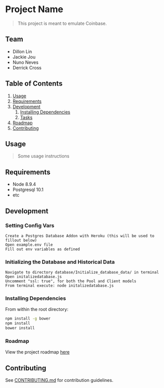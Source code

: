 # Project Name

> This project is meant to emulate Coinbase.

## Team

  - Dillon Lin
  - Jackie Jou
  - Nuno Neves
  - Derrick Cross

## Table of Contents

1. [Usage](#Usage)
1. [Requirements](#requirements)
1. [Development](#development)
    1. [Installing Dependencies](#installing-dependencies)
    1. [Tasks](#tasks)
1. [Roadmap](#roadmap)
1. [Contributing](#contributing)

## Usage

> Some usage instructions

## Requirements

- Node 8.9.4
- Postgresql 10.1
- etc

## Development

### Setting Config Vars
```
Create a Postgres Database Addon with Heroku (this will be used to fillout below)
Open example.env file
Fill out env variables as defined
```

### Initializing the Database and Historical Data
```
Navigate to directory database/Initialize_database_data/ in terminal
Open initalizedatabase.js
Uncomment "ssl: true", for both the Pool and Client models
From terminal execute: node initalizedatabase.js
```

### Installing Dependencies

From within the root directory:

```sh
npm install -g bower
npm install
bower install
```

### Roadmap

View the project roadmap [here](LINK_TO_DOC)


## Contributing

See [CONTRIBUTING.md](CONTRIBUTING.md) for contribution guidelines.

